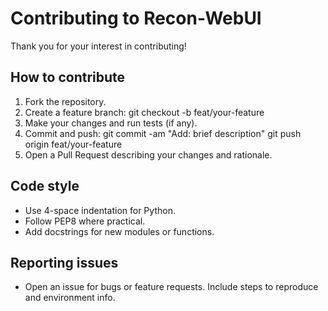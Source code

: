 # Contributing to Recon-WebUI
Thank you for your interest in contributing!

## How to contribute
1. Fork the repository.
2. Create a feature branch:
git checkout -b feat/your-feature
3. Make your changes and run tests (if any).
4. Commit and push:
git commit -am "Add: brief description"
git push origin feat/your-feature
5. Open a Pull Request describing your changes and rationale.

## Code style
- Use 4-space indentation for Python.
- Follow PEP8 where practical.
- Add docstrings for new modules or functions.

## Reporting issues
- Open an issue for bugs or feature requests. Include steps to reproduce and environment info.
